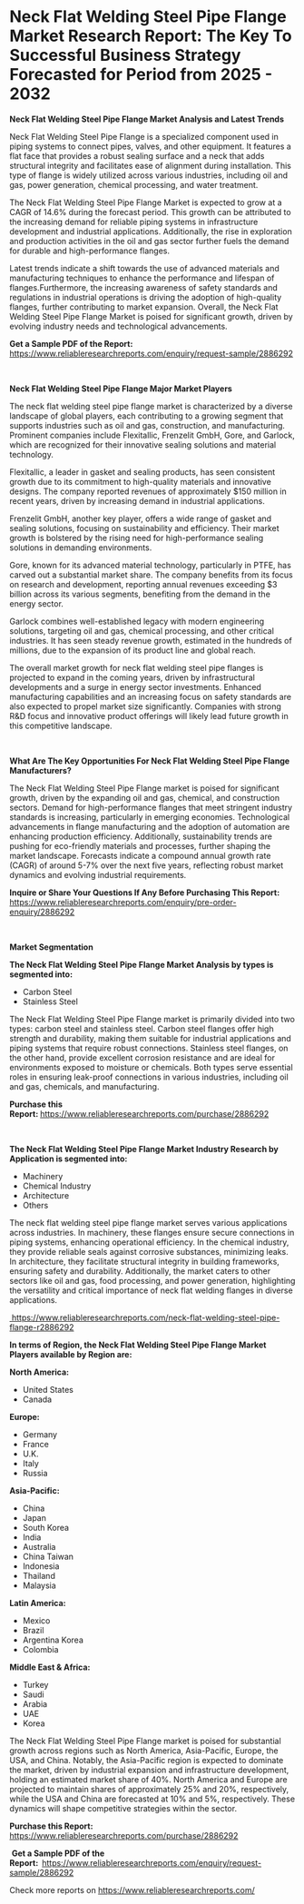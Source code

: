 <p><h1>Neck Flat Welding Steel Pipe Flange Market Research Report: The Key To Successful Business Strategy Forecasted for Period from 2025 - 2032</h1></p><p><strong>Neck Flat Welding Steel Pipe Flange Market Analysis and Latest Trends</strong></p>
<p><p>Neck Flat Welding Steel Pipe Flange is a specialized component used in piping systems to connect pipes, valves, and other equipment. It features a flat face that provides a robust sealing surface and a neck that adds structural integrity and facilitates ease of alignment during installation. This type of flange is widely utilized across various industries, including oil and gas, power generation, chemical processing, and water treatment.</p><p>The Neck Flat Welding Steel Pipe Flange Market is expected to grow at a CAGR of 14.6% during the forecast period. This growth can be attributed to the increasing demand for reliable piping systems in infrastructure development and industrial applications. Additionally, the rise in exploration and production activities in the oil and gas sector further fuels the demand for durable and high-performance flanges. </p><p>Latest trends indicate a shift towards the use of advanced materials and manufacturing techniques to enhance the performance and lifespan of flanges.Furthermore, the increasing awareness of safety standards and regulations in industrial operations is driving the adoption of high-quality flanges, further contributing to market expansion. Overall, the Neck Flat Welding Steel Pipe Flange Market is poised for significant growth, driven by evolving industry needs and technological advancements.</p></p>
<p><strong>Get a Sample PDF of the Report:&nbsp;</strong> <a href="https://www.reliableresearchreports.com/enquiry/request-sample/2886292?utm_campaign=2756&utm_medium=2&utm_source=Github&utm_content=ia&utm_term=13032025&utm_id=neck-flat-welding-steel-pipe-flange">https://www.reliableresearchreports.com/enquiry/request-sample/2886292</a></p>
<p>&nbsp;</p>
<p><strong>Neck Flat Welding Steel Pipe Flange Major Market Players</strong></p>
<p><p>The neck flat welding steel pipe flange market is characterized by a diverse landscape of global players, each contributing to a growing segment that supports industries such as oil and gas, construction, and manufacturing. Prominent companies include Flexitallic, Frenzelit GmbH, Gore, and Garlock, which are recognized for their innovative sealing solutions and material technology.</p><p>Flexitallic, a leader in gasket and sealing products, has seen consistent growth due to its commitment to high-quality materials and innovative designs. The company reported revenues of approximately $150 million in recent years, driven by increasing demand in industrial applications.</p><p>Frenzelit GmbH, another key player, offers a wide range of gasket and sealing solutions, focusing on sustainability and efficiency. Their market growth is bolstered by the rising need for high-performance sealing solutions in demanding environments.</p><p>Gore, known for its advanced material technology, particularly in PTFE, has carved out a substantial market share. The company benefits from its focus on research and development, reporting annual revenues exceeding $3 billion across its various segments, benefiting from the demand in the energy sector.</p><p>Garlock combines well-established legacy with modern engineering solutions, targeting oil and gas, chemical processing, and other critical industries. It has seen steady revenue growth, estimated in the hundreds of millions, due to the expansion of its product line and global reach.</p><p>The overall market growth for neck flat welding steel pipe flanges is projected to expand in the coming years, driven by infrastructural developments and a surge in energy sector investments. Enhanced manufacturing capabilities and an increasing focus on safety standards are also expected to propel market size significantly. Companies with strong R&D focus and innovative product offerings will likely lead future growth in this competitive landscape.</p></p>
<p>&nbsp;</p>
<p><strong>What Are The Key Opportunities For Neck Flat Welding Steel Pipe Flange Manufacturers?</strong></p>
<p><p>The Neck Flat Welding Steel Pipe Flange market is poised for significant growth, driven by the expanding oil and gas, chemical, and construction sectors. Demand for high-performance flanges that meet stringent industry standards is increasing, particularly in emerging economies. Technological advancements in flange manufacturing and the adoption of automation are enhancing production efficiency. Additionally, sustainability trends are pushing for eco-friendly materials and processes, further shaping the market landscape. Forecasts indicate a compound annual growth rate (CAGR) of around 5-7% over the next five years, reflecting robust market dynamics and evolving industrial requirements.</p></p>
<p><strong>Inquire or Share Your Questions If Any Before Purchasing This Report:</strong> <a href="https://www.reliableresearchreports.com/enquiry/pre-order-enquiry/2886292?utm_campaign=2756&utm_medium=2&utm_source=Github&utm_content=ia&utm_term=13032025&utm_id=neck-flat-welding-steel-pipe-flange">https://www.reliableresearchreports.com/enquiry/pre-order-enquiry/2886292</a></p>
<p>&nbsp;</p>
<p><strong>Market Segmentation</strong></p>
<p><strong>The Neck Flat Welding Steel Pipe Flange Market Analysis by types is segmented into:</strong></p>
<p><ul><li>Carbon Steel</li><li>Stainless Steel</li></ul></p>
<p><p>The Neck Flat Welding Steel Pipe Flange market is primarily divided into two types: carbon steel and stainless steel. Carbon steel flanges offer high strength and durability, making them suitable for industrial applications and piping systems that require robust connections. Stainless steel flanges, on the other hand, provide excellent corrosion resistance and are ideal for environments exposed to moisture or chemicals. Both types serve essential roles in ensuring leak-proof connections in various industries, including oil and gas, chemicals, and manufacturing.</p></p>
<p><strong>Purchase this Report:&nbsp;</strong><a href="https://www.reliableresearchreports.com/purchase/2886292?utm_campaign=2756&utm_medium=2&utm_source=Github&utm_content=ia&utm_term=13032025&utm_id=neck-flat-welding-steel-pipe-flange">https://www.reliableresearchreports.com/purchase/2886292</a></p>
<p>&nbsp;</p>
<p><strong>The Neck Flat Welding Steel Pipe Flange Market Industry Research by Application is segmented into:</strong></p>
<p><ul><li>Machinery</li><li>Chemical Industry</li><li>Architecture</li><li>Others</li></ul></p>
<p><p>The neck flat welding steel pipe flange market serves various applications across industries. In machinery, these flanges ensure secure connections in piping systems, enhancing operational efficiency. In the chemical industry, they provide reliable seals against corrosive substances, minimizing leaks. In architecture, they facilitate structural integrity in building frameworks, ensuring safety and durability. Additionally, the market caters to other sectors like oil and gas, food processing, and power generation, highlighting the versatility and critical importance of neck flat welding flanges in diverse applications.</p></p>
<p><a href="https://www.reliableresearchreports.com/neck-flat-welding-steel-pipe-flange-r2886292?utm_campaign=2756&utm_medium=2&utm_source=Github&utm_content=ia&utm_term=13032025&utm_id=neck-flat-welding-steel-pipe-flange">&nbsp;https://www.reliableresearchreports.com/neck-flat-welding-steel-pipe-flange-r2886292</a></p>
<p><strong>In terms of Region, the Neck Flat Welding Steel Pipe Flange Market Players available by Region are:</strong></p>
<p>
    <p> <strong> North America: </strong>
        <ul>
            <li>United States</li>
            <li>Canada</li>
        </ul>
        </p> 
    <p> <strong> Europe: </strong>
        <ul>
            <li>Germany</li>
            <li>France</li>
            <li>U.K.</li>
            <li>Italy</li>
            <li>Russia</li>
        </ul>
        </p> 
    <p> <strong> Asia-Pacific: </strong>
        <ul>
            <li>China</li>
            <li>Japan</li>
            <li>South Korea</li>
            <li>India</li>
            <li>Australia</li>
            <li>China Taiwan</li>
            <li>Indonesia</li>
            <li>Thailand</li>
            <li>Malaysia</li>
        </ul>
        </p> 
    <p> <strong> Latin America: </strong>
        <ul>
            <li>Mexico</li>
            <li>Brazil</li>
            <li>Argentina Korea</li>
            <li>Colombia</li>
        </ul>
        </p> 
    <p> <strong> Middle East & Africa: </strong>
        <ul>
            <li>Turkey</li>
            <li>Saudi</li>
            <li>Arabia</li>
            <li>UAE</li>
            <li>Korea</li>
        </ul>
    </p>
    </p>
<p><p>The Neck Flat Welding Steel Pipe Flange market is poised for substantial growth across regions such as North America, Asia-Pacific, Europe, the USA, and China. Notably, the Asia-Pacific region is expected to dominate the market, driven by industrial expansion and infrastructure development, holding an estimated market share of 40%. North America and Europe are projected to maintain shares of approximately 25% and 20%, respectively, while the USA and China are forecasted at 10% and 5%, respectively. These dynamics will shape competitive strategies within the sector.</p></p>
<p><strong>Purchase this Report: </strong><a href="https://www.reliableresearchreports.com/purchase/2886292?utm_campaign=2756&utm_medium=2&utm_source=Github&utm_content=ia&utm_term=13032025&utm_id=neck-flat-welding-steel-pipe-flange">https://www.reliableresearchreports.com/purchase/2886292</a></p>
<p>&nbsp;<strong>Get a Sample PDF of the Report:&nbsp;&nbsp;</strong><a href="https://www.reliableresearchreports.com/enquiry/request-sample/2886292?utm_campaign=2756&utm_medium=2&utm_source=Github&utm_content=ia&utm_term=13032025&utm_id=neck-flat-welding-steel-pipe-flange">https://www.reliableresearchreports.com/enquiry/request-sample/2886292</a></p>
<p><strong></strong></p>
<p>Check more reports on <a href="https://www.reliableresearchreports.com/?utm_campaign=2756&utm_medium=2&utm_source=Github&utm_content=ia&utm_term=13032025&utm_id=neck-flat-welding-steel-pipe-flange">https://www.reliableresearchreports.com/</a></p>